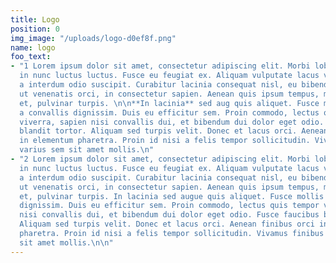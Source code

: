 ```yaml
---
title: Logo
position: 0
img_image: "/uploads/logo-d0ef8f.png"
name: logo
foo_text:
- "1 Lorem ipsum dolor sit amet, consectetur adipiscing elit. Morbi lobortis nunc
  in nunc luctus luctus. Fusce eu feugiat ex. Aliquam vulputate lacus vel nulla accumsan,
  a interdum odio suscipit. Curabitur lacinia consequat nisl, eu bibendum lacus. Duis
  ut venenatis orci, in consectetur sapien. Aenean quis ipsum tempus, molestie libero
  et, pulvinar turpis. \n\n**In lacinia** sed aug quis aliquet. Fusce mollis enim
  a convallis dignissim. Duis eu efficitur sem. Proin commodo, lectus quis tempor
  viverra, sapien nisi convallis dui, et bibendum dui dolor eget odio. Fusce faucibus
  blandit tortor. Aliquam sed turpis velit. Donec et lacus orci. Aenean finibus orci
  in elementum pharetra. Proin id nisi a felis tempor sollicitudin. Vivamus finibus
  varius sem sit amet mollis.\n"
- "2 Lorem ipsum dolor sit amet, consectetur adipiscing elit. Morbi lobortis nunc
  in nunc luctus luctus. Fusce eu feugiat ex. Aliquam vulputate lacus vel nulla accumsan,
  a interdum odio suscipit. Curabitur lacinia consequat nisl, eu bibendum lacus. Duis
  ut venenatis orci, in consectetur sapien. Aenean quis ipsum tempus, molestie libero
  et, pulvinar turpis. In lacinia sed augue quis aliquet. Fusce mollis enim a convallis
  dignissim. Duis eu efficitur sem. Proin commodo, lectus quis tempor viverra, sapien
  nisi convallis dui, et bibendum dui dolor eget odio. Fusce faucibus blandit tortor.
  Aliquam sed turpis velit. Donec et lacus orci. Aenean finibus orci in elementum
  pharetra. Proin id nisi a felis tempor sollicitudin. Vivamus finibus varius sem
  sit amet mollis.\n\n"
---
```


